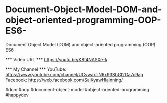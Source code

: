 # Document-Object-Model-DOM-and-object-oriented-programming-OOP-ES6-
Document Object Model (DOM) and object-oriented programming (OOP) ES6 


*** Video URL ***
https://youtu.be/K8f4NASXe-k

*** My Channel ***
YouTube: https://www.youtube.com/channel/UCvwaxTN6x93SbGI2Ga7c9ag
Facebook: https://web.facebook.com/SaiKyawHlainning/

#dom
#oop
#document-object-model
#object-oriented-programming 
#happydev
